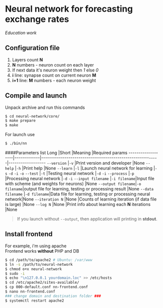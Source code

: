 # Neural network for forecasting exchange rates
*Education work*   

## Configuration file
1. Layers count **N**  
2. **N** numbers - neuron count on each layer  
3. If next data it's neuron weight then *1* else *0*  
4. **i** line: synapse count on current neuron **M**  
5. **i+1** line: **M** numbers - each neuron weight  

## Compile and launch
Unpack archive and run this commands
```bash
$ cd neural-network/core/  
$ make prepare  
$ make  
```

For launch use
```bash
$ ./bin/nn  
```

####Parameters list
Long               |Short        |Meaning                                                     |Required params
-------------------|-------------|------------------------------------------------------------|-------------------
`--version`        |`-v`         |Print version and developer                                 |None
`--help`           |`-h`         |Print help                                                  |None
`--learn`          |`-l`         |Launch neural network for learning                          |`-s` `-d` `-i` `-o`
`--test`           |`-t`         |Testing neural network                                      |`-d` `-i`
`--process`        |`-p`         |Processing neural network                                   |`-d` `-i`
`--input filename` |`-i filename`|Input file with scheme (and weights for neurons)            |None
`--output filename`|`-o filename`|output file for learning, testing or processing result      |None
`--data filename`  |`-d filename`|Data file for learning, testing or processing neural network|None
`--iteration N`    |None         |Counts of learning iteration (if data file is large)        |None
`--log N`          |None         |Print info about learning each **N** iterations             |None

> If you launch without `--output`, then application will printing in **stdout**.   

## Install frontend
For example, i'm using apache  
Frontend works **without** PHP and DB
```bash
$ cd /path/to/apache2 # Ubuntu: /var/www
$ ln -s /path/to/neural-network
$ chmod o+x neural-network
$ sudo -i
$ echo "\n127.0.0.1 yourdomain.loc" >> /etc/hosts
$ cd /etc/apache2/sites-available/
$ cp 000-default.conf nn-frontend.conf
$ nano nn-frontend.conf
### change domain and destination folder ###
$ systemctl restart apache2
```
